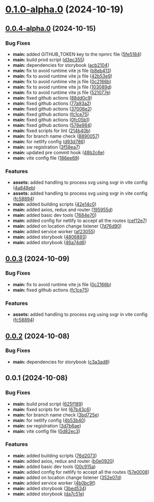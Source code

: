 # [0.1.0-alpha.0](https://github.com/arpitmalik832/react-js-vite/compare/v0.0.4-alpha.0...v0.1.0-alpha.0) (2024-10-19)

## [0.0.4-alpha.0](https://github.com/arpitmalik832/react-js-vite/compare/v0.0.2...v0.0.4-alpha.0) (2024-10-15)

### Bug Fixes

- **main:** added GITHUB_TOKEN key to the npmrc file ([5fe5184](https://github.com/arpitmalik832/react-js-vite/commit/5fe51849cbe36fda91d4bad1b79da1bf19abcd18))
- **main:** build prod script ([d3ec355](https://github.com/arpitmalik832/react-js-vite/commit/d3ec355a3f9314ea24e44294cbfda95f256199e1))
- **main:** dependencies for storybook ([acb2104](https://github.com/arpitmalik832/react-js-vite/commit/acb2104949e6ba93c53a47453e6f6a7dc17dc889))
- **main:** fix to avoid runtime vite js file ([b8eb413](https://github.com/arpitmalik832/react-js-vite/commit/b8eb4136412897a423e7320355ff652f3a337ae8))
- **main:** fix to avoid runtime vite js file ([42b53e9](https://github.com/arpitmalik832/react-js-vite/commit/42b53e91dbd602f737c855ddfa17e00a02de5ace))
- **main:** fix to avoid runtime vite js file ([0c2166b](https://github.com/arpitmalik832/react-js-vite/commit/0c2166b79f48b54e43ce9c7d14df97104721345e))
- **main:** fix to avoid runtime vite js file ([103089d](https://github.com/arpitmalik832/react-js-vite/commit/103089da1c573b3adc263c241e6199d6d8182aae))
- **main:** fix to avoid runtime vite js file ([521077e](https://github.com/arpitmalik832/react-js-vite/commit/521077e02d7bf217581924db99e4188eace010b1))
- **main:** fixed github actions ([88dd0c9](https://github.com/arpitmalik832/react-js-vite/commit/88dd0c91d950146a26978d755aafc041d68548d3))
- **main:** fixed github actions ([77a93a2](https://github.com/arpitmalik832/react-js-vite/commit/77a93a25ebc24621affb62789819468de3b11f18))
- **main:** fixed github actions ([37006e2](https://github.com/arpitmalik832/react-js-vite/commit/37006e2d927d96c677e04ca1efcfc4f188fedbe6))
- **main:** fixed github actions ([fc1ce75](https://github.com/arpitmalik832/react-js-vite/commit/fc1ce75f4d715615161044be6aeec69461fe52f3))
- **main:** fixed github actions ([0fc05b1](https://github.com/arpitmalik832/react-js-vite/commit/0fc05b1907731d371f4494cc0fae9eb0803935ed))
- **main:** fixed github actions ([578e984](https://github.com/arpitmalik832/react-js-vite/commit/578e9841bd003ab2bd65497a9ab24ba215995296))
- **main:** fixed scripts for lint ([214b40b](https://github.com/arpitmalik832/react-js-vite/commit/214b40b45bb0f4c6ed410a81a0fb6b6dda10f4ee))
- **main:** for branch name check ([8890057](https://github.com/arpitmalik832/react-js-vite/commit/88900571716ac14ce0e65545bbdf52b7c5df191c))
- **main:** for netlify config ([d93d786](https://github.com/arpitmalik832/react-js-vite/commit/d93d78689645fe402e991e286f95a9befbf01019))
- **main:** sw registration ([3f58ea7](https://github.com/arpitmalik832/react-js-vite/commit/3f58ea795074b8f7ea703892c1f4ae64984efafe))
- **main:** updated pre commit hook ([48b2c6e](https://github.com/arpitmalik832/react-js-vite/commit/48b2c6e729610246690df2106d7cdbe17bd36ea5))
- **main:** vite config file ([186ee69](https://github.com/arpitmalik832/react-js-vite/commit/186ee695eea9f911a7b6d2864706044ded950f9e))

### Features

- **assets:** added handling to process svg using svgr in vite config ([4a848eb](https://github.com/arpitmalik832/react-js-vite/commit/4a848eb68fc311609cef3f95fba5a92c29df73bb))
- **assets:** added handling to process svg using svgr in vite config ([fc58894](https://github.com/arpitmalik832/react-js-vite/commit/fc58894768d1bf38de097fd3633b6c6a76c22299))
- **main:** added building scripts ([42e14c0](https://github.com/arpitmalik832/react-js-vite/commit/42e14c000692628e9529dce184d7c941b8c2d79e))
- **main:** added axios, redux and router ([195955d](https://github.com/arpitmalik832/react-js-vite/commit/195955ddc31ec4f58507cde6501bacf5a8742dcb))
- **main:** added basic dev tools ([7684e70](https://github.com/arpitmalik832/react-js-vite/commit/7684e702f4c07bd1a661bc5374f01577dbba9e1d))
- **main:** added config for netlify to accept all the routes ([cef12e7](https://github.com/arpitmalik832/react-js-vite/commit/cef12e70c7ea13c223100e7c4ca9647282e5da45))
- **main:** added on location change listener ([7d76d90](https://github.com/arpitmalik832/react-js-vite/commit/7d76d906331bb98723d5d08ecd488ca4d9177005))
- **main:** added service worker ([af23055](https://github.com/arpitmalik832/react-js-vite/commit/af23055cabc4946fcfaf1fd00ca7cd12263e39fa))
- **main:** added storybook ([4806893](https://github.com/arpitmalik832/react-js-vite/commit/4806893b3a22d48286b27e6998a140e4a859435a))
- **main:** added storybook ([46a74d6](https://github.com/arpitmalik832/react-js-vite/commit/46a74d6dc7b0829e8efdea5d08699164760266cf))

## [0.0.3](https://github.com/arpitmalik832/react-js-vite/compare/v0.0.2...v0.0.3) (2024-10-09)

### Bug Fixes

- **main:** fix to avoid runtime vite js file ([0c2166b](https://github.com/arpitmalik832/react-js-vite/commit/0c2166b79f48b54e43ce9c7d14df97104721345e))
- **main:** fixed github actions ([fc1ce75](https://github.com/arpitmalik832/react-js-vite/commit/fc1ce75f4d715615161044be6aeec69461fe52f3))

### Features

- **assets:** added handling to process svg using svgr in vite config ([fc58894](https://github.com/arpitmalik832/react-js-vite/commit/fc58894768d1bf38de097fd3633b6c6a76c22299))

## [0.0.2](https://github.com/arpitmalik832/react-js-vite/compare/v0.0.1...v0.0.2) (2024-10-08)

### Bug Fixes

- **main:** dependencies for storybook ([c3a3ad8](https://github.com/arpitmalik832/react-js-vite/commit/c3a3ad80fb0bc508021e1e8944e15549f01235a2))

## 0.0.1 (2024-10-08)

### Bug Fixes

- **main:** build prod script ([625f189](https://github.com/arpitmalik832/react-js-vite/commit/625f18974d857c6c334d3e8e077c3dddbf2dd425))
- **main:** fixed scripts for lint ([67b43c6](https://github.com/arpitmalik832/react-js-vite/commit/67b43c6befde2d0bd9a15390ae8084481c794ce3))
- **main:** for branch name check ([3bd725e](https://github.com/arpitmalik832/react-js-vite/commit/3bd725ec3185dee1b9ee9322896fa791e41ca3e5))
- **main:** for netlify config ([4b53b40](https://github.com/arpitmalik832/react-js-vite/commit/4b53b40b72b49974f1c8752437aa096044b4e990))
- **main:** sw registration ([3d7b6ae](https://github.com/arpitmalik832/react-js-vite/commit/3d7b6ae03a744a490512c49068aef862280e1a2c))
- **main:** vite config file ([0d82ec3](https://github.com/arpitmalik832/react-js-vite/commit/0d82ec37a3915c43b05c9f897f36d14d46d18ec4))

### Features

- **main:** added building scripts ([76d2073](https://github.com/arpitmalik832/react-js-vite/commit/76d2073f571dc7b2939dc21710a2453b8568d1f3))
- **main:** added axios, redux and router ([b0e0920](https://github.com/arpitmalik832/react-js-vite/commit/b0e0920a342f43b560257a974084abcc13e04729))
- **main:** added basic dev tools ([00c915a](https://github.com/arpitmalik832/react-js-vite/commit/00c915a2607a3d44effeb3b3b7ff9d5e29c08770))
- **main:** added config for netlify to accept all the routes ([57e0008](https://github.com/arpitmalik832/react-js-vite/commit/57e000830d2d339b91714ea321e708a7b446bcf4))
- **main:** added on location change listener ([352e07d](https://github.com/arpitmalik832/react-js-vite/commit/352e07d3f3a988509685c077c76458898477cf3d))
- **main:** added service worker ([4b0bc9f](https://github.com/arpitmalik832/react-js-vite/commit/4b0bc9fba6d8984401e9b6e9684083b32fbfa7af))
- **main:** added storybook ([3bed534](https://github.com/arpitmalik832/react-js-vite/commit/3bed5345ed69c89070f3bd74fc58d7b61cb78b5f))
- **main:** added storybook ([da7c51e](https://github.com/arpitmalik832/react-js-vite/commit/da7c51ee4b9c0042be5ef1bf1d8bb592ca6a9732))
